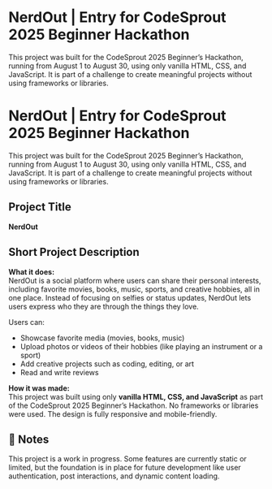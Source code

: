 # NerdOut | Entry for CodeSprout 2025 Beginner Hackathon

This project was built for the CodeSprout 2025 Beginner’s Hackathon, running from August 1 to August 30, using only vanilla HTML, CSS, and JavaScript. It is part of a challenge to create meaningful projects without using frameworks or libraries.


# NerdOut | Entry for CodeSprout 2025 Beginner Hackathon

This project was built for the CodeSprout 2025 Beginner’s Hackathon, running from August 1 to August 30, using only vanilla HTML, CSS, and JavaScript. It is part of a challenge to create meaningful projects without using frameworks or libraries.

## Project Title
**NerdOut**

## Short Project Description

**What it does:**  
NerdOut is a social platform where users can share their personal interests, including favorite movies, books, music, sports, and creative hobbies, all in one place. Instead of focusing on selfies or status updates, NerdOut lets users express who they are through the things they love.

Users can:
- Showcase favorite media (movies, books, music)
- Upload photos or videos of their hobbies (like playing an instrument or a sport)
- Add creative projects such as coding, editing, or art
- Read and write reviews

**How it was made:**  
This project was built using only **vanilla HTML, CSS, and JavaScript** as part of the CodeSprout 2025 Beginner’s Hackathon. No frameworks or libraries were used. The design is fully responsive and mobile-friendly.

## 📌 Notes

This project is a work in progress. Some features are currently static or limited, but the foundation is in place for future development like user authentication, post interactions, and dynamic content loading.


